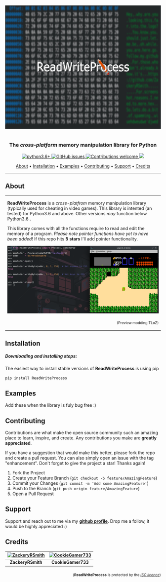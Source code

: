 <p align="center"><img width=600 height=400 src="https://github.com/NESTools/ReadWriteProcess/blob/main/res/ReadWriteProcessLogo.jpg" alt="Logo"></p>

<h1 align="center" />

<h3 align="center">The <b><i>cross-platform</i></b> memory manipulation library for Python </h3>

<p align="center">
    <a href="https://www.python.org/">
    <img src="https://img.shields.io/badge/python-v3.6+-blue.svg?style=flat-square" 
         alt="python3.6+">
    <a href="https://github.com/NESTools/ReadWriteProcess/issues">
    <img src="https://img.shields.io/github/issues-raw/NESTools/ReadWriteProcess.svg?style=flat-square"
         alt="GitHub issues">
    <a href="#contributing">
    <img src="https://img.shields.io/badge/contributions-welcome-orange.svg?style=flat-square"
         alt="Contributions welcome">
    <a href="https://github.com/NESTools/ReadWriteProcess/blob/main/LICENSE">
    <img src="https://img.shields.io/badge/license-ISC-blue.svg?style=flat-square">
</p>
      
<p align="center">
  <a href="#about">About</a> •
  <a href="#installation">Installation</a> •
  <a href="#examples">Examples</a> •
  <a href="#contributing">Contributing</a> •
  <a href="#support">Support</a> •
  <a href="#credits">Credits</a>
</p>

---

## About

<table>
<tr>
<td>
  
**ReadWriteProcess** is a *cross-platfrom* memory manipulation library (typically used for cheating in video games). This library is intented (an tested) for Python3.6 and above. Other versions *may* function below Python3.6 .

This library comes with all the functions require to read and edit the memory of a program. *Please note pointer functions have yet to have been added*! If this repo hits **5 stars** I'll add pointer functionality.

![Example1](https://github.com/NESTools/ReadWriteProcess/blob/main/res/example1.png)
<p align="right">
<sub>(Preview modding TLoZ)</sub>
</p>

</td>
</tr>
</table>

## Installation

##### Downloading and installing steps:
The easiest way to install stable versions of **ReadWriteProcess** is using pip
```shell
pip install ReadWriteProcess
```

## Examples
Add these when the library is fuly bug free :)

## Contributing
Contributions are what make the open source community such an amazing place to learn, inspire, and create. Any contributions you make are **greatly appreciated**.

If you have a suggestion that would make this better, please fork the repo and create a pull request. You can also simply open an issue with the tag "enhancement".
Don't forget to give the project a star! Thanks again!

1. Fork the Project
2. Create your Feature Branch (`git checkout -b feature/AmazingFeature`)
3. Commit your Changes (`git commit -m 'Add some AmazingFeature'`)
4. Push to the Branch (`git push origin feature/AmazingFeature`)
5. Open a Pull Request

## Support
Support and reach out to me via my **[github profile](https://github.com/ZackeryRSmith)**. Drop me a follow, it would be highly appreciated :)

## Credits

| [![ZackeryRSmith](https://avatars.githubusercontent.com/u/72983221?v=4&size=170)](https://github.com/ZackeryRSmith) | [![CookieGamer733](https://avatars.githubusercontent.com/u/74946768?v=4&size=170)](https://github.com/CookieGamer733)		|
|:------------------------------------------------------------------------------------------------------------------------:	|:----------------------------------------------------------------------------------------------------:	|
|                                                    **ZackeryRSmith**                                                    |                                           **CookieGamer733**                                           |

<p align="right">
<sub>(<b>ReadWriteProcess</b> is protected by the <a href="https://github.com/NESTools/ReadWriteProcess/blob/main/LICENSE"><i>ISC licence</i></a>)</sub>
</p>
